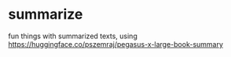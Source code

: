 # summarize
fun things with summarized texts, using https://huggingface.co/pszemraj/pegasus-x-large-book-summary
